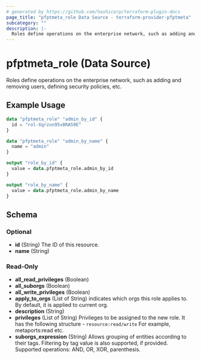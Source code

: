 ```yaml
---
# generated by https://github.com/hashicorp/terraform-plugin-docs
page_title: "pfptmeta_role Data Source - terraform-provider-pfptmeta"
subcategory: ""
description: |-
  Roles define operations on the enterprise network, such as adding and removing users, defining security policies, etc.
---
```


# pfptmeta_role (Data Source)

Roles define operations on the enterprise network, such as adding and removing users, defining security policies, etc.

## Example Usage

```terraform
data "pfptmeta_role" "admin_by_id" {
  id = "rol-Xqrzun95v8RA59E"
}

data "pfptmeta_role" "admin_by_name" {
  name = "admin"
}

output "role_by_id" {
  value = data.pfptmeta_role.admin_by_id
}

output "role_by_name" {
  value = data.pfptmeta_role.admin_by_name
}
```

<!-- schema generated by tfplugindocs -->
## Schema

### Optional

- **id** (String) The ID of this resource.
- **name** (String)

### Read-Only

- **all_read_privileges** (Boolean)
- **all_suborgs** (Boolean)
- **all_write_privileges** (Boolean)
- **apply_to_orgs** (List of String) indicates which orgs this role applies to. By default, it is applied to current org.
- **description** (String)
- **privileges** (List of String) Privileges to be assigned to the new role. It has the following structure - `resource:read/write` For example, metaports:read etc.
- **suborgs_expression** (String) Allows grouping of entities according to their tags. Filtering by tag value is also supported, if provided. Supported operations: AND, OR, XOR, parenthesis.



